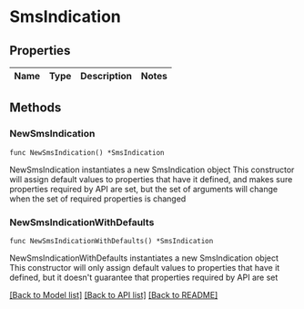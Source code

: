 # SmsIndication

## Properties

Name | Type | Description | Notes
------------ | ------------- | ------------- | -------------

## Methods

### NewSmsIndication

`func NewSmsIndication() *SmsIndication`

NewSmsIndication instantiates a new SmsIndication object
This constructor will assign default values to properties that have it defined,
and makes sure properties required by API are set, but the set of arguments
will change when the set of required properties is changed

### NewSmsIndicationWithDefaults

`func NewSmsIndicationWithDefaults() *SmsIndication`

NewSmsIndicationWithDefaults instantiates a new SmsIndication object
This constructor will only assign default values to properties that have it defined,
but it doesn't guarantee that properties required by API are set


[[Back to Model list]](../README.md#documentation-for-models) [[Back to API list]](../README.md#documentation-for-api-endpoints) [[Back to README]](../README.md)


